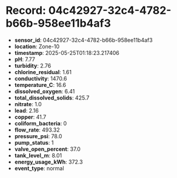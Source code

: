 # Record: 04c42927-32c4-4782-b66b-958ee11b4af3

- **sensor_id**: 04c42927-32c4-4782-b66b-958ee11b4af3
- **location**: Zone-10
- **timestamp**: 2025-05-25T01:18:23.217406
- **pH**: 7.77
- **turbidity**: 2.76
- **chlorine_residual**: 1.61
- **conductivity**: 1470.6
- **temperature_C**: 16.6
- **dissolved_oxygen**: 6.41
- **total_dissolved_solids**: 425.7
- **nitrate**: 1.0
- **lead**: 2.16
- **copper**: 41.7
- **coliform_bacteria**: 0
- **flow_rate**: 493.32
- **pressure_psi**: 78.0
- **pump_status**: 1
- **valve_open_percent**: 37.0
- **tank_level_m**: 8.01
- **energy_usage_kWh**: 372.3
- **event_type**: normal